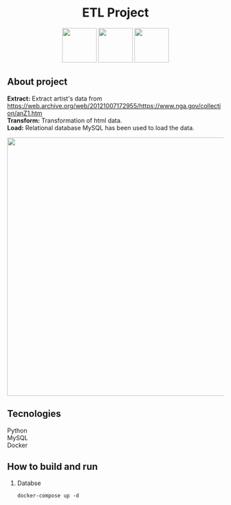 <h1 align="center">
  ETL Project
</h1>

<div align="center">
   
 <img src="https://user-images.githubusercontent.com/63745509/168498554-84807e4d-0260-4266-9a4b-ba8efe8cef81.svg" width="80"/>
 <img src="https://user-images.githubusercontent.com/63745509/168498573-6dab86d5-203f-44cb-bb01-9a08a847d1fe.svg" width="80"/>
 <img src="https://user-images.githubusercontent.com/63745509/168498176-ab845ae5-4bf4-45d1-afbe-73ecb6493db0.svg" width="80"/>
 
</div>


## About project
<strong>Extract:</strong> Extract artist's data from https://web.archive.org/web/20121007172955/https://www.nga.gov/collection/anZ1.htm<br>
<strong>Transform:</strong> Transformation of html data.<br>
<strong>Load:</strong> Relational database MySQL has been used to load the data.
<div align="center">
 <img src="https://user-images.githubusercontent.com/63745509/168498262-cb123e60-95bc-42cf-a4ba-e1bd0f7f79d6.png" width="600"/>
</div>

## Tecnologies
Python<br>
MySQL<br>
Docker<br>

## How to build and run

1. Databse

    ```docker-compose up -d   ```
  
